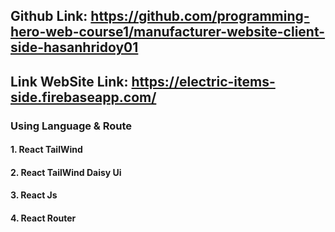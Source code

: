 ## Github Link: https://github.com/programming-hero-web-course1/manufacturer-website-client-side-hasanhridoy01
## Link WebSite Link: https://electric-items-side.firebaseapp.com/

### Using Language & Route
#### 1. React TailWind
#### 2. React TailWind Daisy Ui
#### 3. React Js
#### 4. React Router